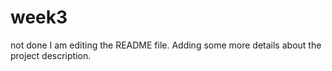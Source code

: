 # week3
not done
I am editing the README file. Adding some more details about the project description.


